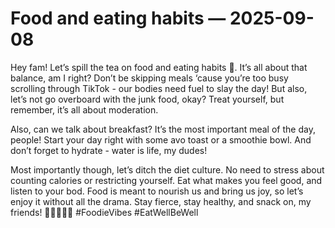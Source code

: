 # Food and eating habits — 2025-09-08

Hey fam! Let’s spill the tea on food and eating habits 🍵. It’s all about that balance, am I right? Don’t be skipping meals ‘cause you’re too busy scrolling through TikTok - our bodies need fuel to slay the day! But also, let’s not go overboard with the junk food, okay? Treat yourself, but remember, it’s all about moderation. 

Also, can we talk about breakfast? It’s the most important meal of the day, people! Start your day right with some avo toast or a smoothie bowl. And don’t forget to hydrate - water is life, my dudes! 

Most importantly though, let’s ditch the diet culture. No need to stress about counting calories or restricting yourself. Eat what makes you feel good, and listen to your bod. Food is meant to nourish us and bring us joy, so let’s enjoy it without all the drama. Stay fierce, stay healthy, and snack on, my friends! 💁🏽‍♀️🥑🍇 #FoodieVibes #EatWellBeWell